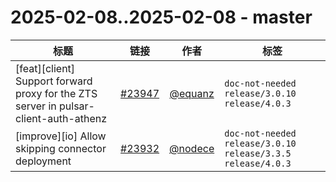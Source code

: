 # 2025-02-08..2025-02-08 - master
| 标题 | 链接 | 作者 | 标签 |
| - | :--: | :--: | - |
| [feat][client] Support forward proxy for the ZTS server in pulsar-client-auth-athenz | [#23947](https://github.com/apache/pulsar/pull/23947) | [@equanz](https://github.com/equanz) | `doc-not-needed` `release/3.0.10` `release/4.0.3`  | 
| [improve][io] Allow skipping connector deployment | [#23932](https://github.com/apache/pulsar/pull/23932) | [@nodece](https://github.com/nodece) | `doc-not-needed` `release/3.0.10` `release/3.3.5` `release/4.0.3`  | 

